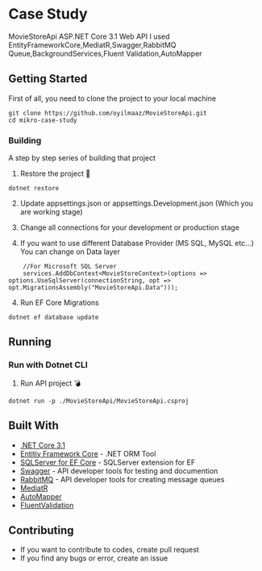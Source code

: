 # Case Study

MovieStoreApi ASP.NET Core 3.1 Web API I used EntityFrameworkCore,MediatR,Swagger,RabbitMQ Queue,BackgroundServices,Fluent Validation,AutoMapper 


## Getting Started

First of all, you need to clone the project to your local machine

```
git clone https://github.com/oyilmaaz/MovieStoreApi.git
cd mikro-case-study
```

### Building

A step by step series of building that project

1. Restore the project :hammer:

```
dotnet restore
```

2. Update appsettings.json or appsettings.Development.json (Which you are working stage)

2. Change all connections for your development or production stage

3. If you want to use different Database Provider (MS SQL, MySQL etc...) You can change on Data layer

```
    //For Microsoft SQL Server
    services.AddDbContext<MovieStoreContext>(options => options.UseSqlServer(connectionString, opt => opt.MigrationsAssembly("MovieStoreApi.Data")));
```

4. Run EF Core Migrations
```
dotnet ef database update
```

## Running

### Run with Dotnet CLI

1. Run API project :bomb:

```
dotnet run -p ./MovieStoreApi/MovieStoreApi.csproj
```
## Built With

* [.NET Core 3.1](https://www.microsoft.com/net/) 
* [Entitiy Framework Core](https://docs.microsoft.com/en-us/ef/core/) - .NET ORM Tool
* [SQLServer for EF Core](https://docs.microsoft.com/en-us/ef/core/) - SQLServer extension for EF 
* [Swagger](https://swagger.io/) - API developer tools for testing and documention
* [RabbitMQ](https://www.rabbitmq.com/dotnet.html) - API developer tools for creating message queues
* [MediatR](https://github.com/jbogard/MediatR)
* [AutoMapper](https://automapper.org/)
* [FluentValidation](https://fluentvalidation.net/)


## Contributing

* If you want to contribute to codes, create pull request
* If you find any bugs or error, create an issue
